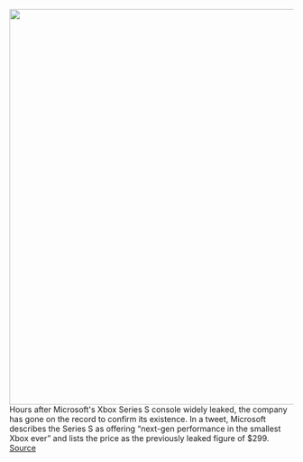 <img src='https://cdn.vox-cdn.com/thumbor/z4F0bwSpJZeO2f5tmV9lL1rVtMM=/0x0:2700x1800/1200x800/filters:focal(1134x684:1566x1116)/cdn.vox-cdn.com/uploads/chorus_image/image/67368722/xbox.5.jpg' width='700px' /><br/>
Hours after Microsoft's Xbox Series S console widely leaked, the company has gone on the record to confirm its existence. In a tweet, Microsoft describes the Series S as offering “next-gen performance in the smallest Xbox ever” and lists the price as the previously leaked figure of $299.
<a href='https://www.theverge.com/2020/9/8/21426934/microsoft-xbox-series-x-announcement-price'> Source <a/>